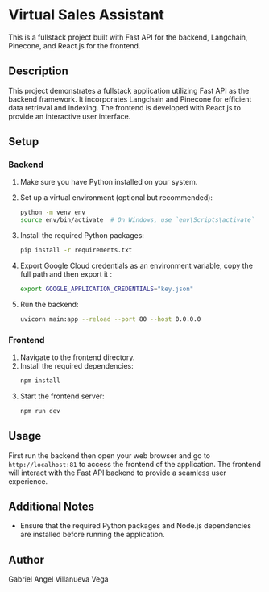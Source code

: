 # Virtual Sales Assistant

This is a fullstack project built with Fast API for the backend, Langchain, Pinecone, and React.js for the frontend.

## Description

This project demonstrates a fullstack application utilizing Fast API as the backend framework. It incorporates Langchain and Pinecone for efficient data retrieval and indexing. The frontend is developed with React.js to provide an interactive user interface.

## Setup

### Backend

1. Make sure you have Python installed on your system.

2. Set up a virtual environment (optional but recommended):

   ```bash
   python -m venv env
   source env/bin/activate  # On Windows, use `env\Scripts\activate`
3. Install the required Python packages:
    
    ```bash
    pip install -r requirements.txt
4. Export Google Cloud credentials as an environment variable, copy the full path and then export it :

    ```bash
    export GOOGLE_APPLICATION_CREDENTIALS="key.json"
5. Run the backend:

    ```bash
    uvicorn main:app --reload --port 80 --host 0.0.0.0
### Frontend

1. Navigate to the frontend directory.
2. Install the required dependencies:
    ```bash
    npm install
3. Start the frontend server:
    ```bash
    npm run dev
Usage
-----
First run the backend then open your web browser and go to `http://localhost:81` to access the frontend of the application. The frontend will interact with the Fast API backend to provide a seamless user experience.

Additional Notes
-----------------
- Ensure that the required Python packages and Node.js dependencies are installed before running the application.


Author
------
Gabriel Angel Villanueva Vega

